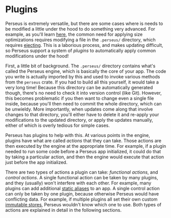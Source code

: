# Plugins

Perseus is extremely versatile, but there are some cases where is needs to be modified a little under the hood to do something very advanced. For example, as you'll learn [here](:deploying/size), the common need for applying size optimizations requires modifying a file in the `.perseus/` directory, which requires [ejecting](:ejecting). This is a laborious process, and makes updating difficult, so Perseus support a system of _plugins_ to automatically apply common modifications under the hood!

First, a little bit of background. The `.perseus/` directory contains what's called the Perseus engine, which is basically the core of your app. The code you write is actually imported by this and used to invoke various methods from the `perseus` crate. If you had to build all this yourself, it would take a very long time! Because this directory can be automatically generated though, there's no need to check it into version control (like Git). However, this becomes problematic if you then want to change even a single file inside, because you'll then need to commit the whole directory, which can be unwieldy. More importantly, when updates come along that involve changes to that directory, you'll either have to delete it and re-apply your modifications to the updated directory, or apply the updates manually, either of which is overly tedious for simple cases.

Perseus has plugins to help with this. At various points in the engine, plugins have what are called _actions_ that they can take. Those actions are then executed by the engine at the appropriate time. For example, if a plugin needed to run some code before a Perseus app initialized, it could do that by taking a particular action, and then the engine would execute that action just before the app initialized.

There are two types of actions a plugin can take: _functional actions_, and _control actions_. A single functional action can be taken by many plugins, and they (usually) won't interfere with each other. For example, many plugins can add additional [static aliases](:static-content) to an app. A single control action can only be taken by one plugin, because otherwise Perseus would have conflicting data. For example, if multiple plugins all set their own custom [immutable stores](:stores), Perseus wouldn't know which one to use. Both types of actions are explained in detail in the following sections.
